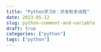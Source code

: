```yaml
---
title: "Python学习8：并发和多线程"
date: 2023-05-12
slug: python-comment-and-variable
draft: true
categories: ["python"]
tags: ["python"]
---
```

